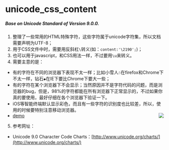 # unicode_css_content
##### Base on Unicode Standard of Version 9.0.0.
1. 整理了一些常用的HTML特殊字符，这些字符属于unicode字符集，所以文档需要声明为UTF-8；
2. 用于CSS文件中时，需要用反斜杠`\`转义(如：`content:'\2190';`)；
3. 也可以用于javascript，和CSS用法一样，不过要用`\u`来转义。
4. 需要主意的是：
  * 有的字符在不同的浏览器下表现不太一样；比如小雪人` ☃ `在firefox和Chrome下不太一样，钻石` ◆ `在IE下要比Chrome下要大一些；
  * 有的字符在某个浏览器下不会显示；当然原因并不是字符代码的问题，而是浏览器的bug，但是，98%的字符都能在所有浏览器下正常显示的，不过如果你真的要使用，最好仔细在各个浏览器下验证一下。
  * iOS等智能终端默认显示彩色，而且有一些字符的识别度也比较差，所以，使用的时候要特别注意移动浏览器。
  * [demo](https://chaooo.github.io/unicode_css3_content/)
<a href="https://chaooo.github.io/unicode_css3_content/"><img src="http://obzf7z93c.bkt.clouddn.com/blog/Unicode.png" align="right"></a>
5. 参考网址：
  * Unicode 9.0 Character Code Charts：[http://www.unicode.org/charts/](http://www.unicode.org/charts/)


